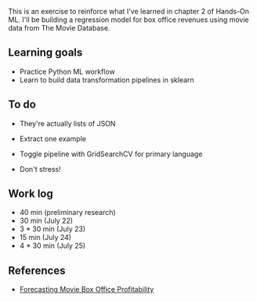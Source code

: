 This is an exercise to reinforce what I've learned in chapter 2 of Hands-On ML. I'll be building a regression model for box office revenues using movie data from The Movie Database. 

## Learning goals

* Practice Python ML workflow
* Learn to build data transformation pipelines in sklearn

## To do

* They're actually lists of JSON
* Extract one example

* Toggle pipeline with GridSearchCV for primary language
* Don't stress!

## Work log

* 40 min (preliminary research)
* 30 min (July 22)
* 3 * 30 min (July 23)
* 15 min (July 24)
* 4 * 30 min (July 25)

## References

* [Forecasting Movie Box Office Profitability](https://pdfs.semanticscholar.org/6d4f/1003fd164ffe30e2e45dd252715efecf9e61.pdf)

